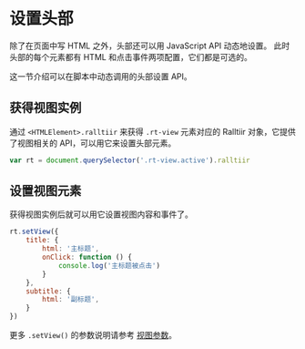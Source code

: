 # 设置头部

除了在页面中写 HTML 之外，头部还可以用 JavaScript API 动态地设置。
此时头部的每个元素都有 HTML 和点击事件两项配置，它们都是可选的。

这一节介绍可以在脚本中动态调用的头部设置 API。

## 获得视图实例

通过 `<HTMLElement>.ralltiir` 来获得 `.rt-view` 元素对应的 Ralltiir 对象，它提供了视图相关的 API，可以用它来设置头部元素。

```javascript
var rt = document.querySelector('.rt-view.active').ralltiir
```

## 设置视图元素

获得视图实例后就可以用它设置视图内容和事件了。

```javascript
rt.setView({
    title: {
        html: '主标题',
        onClick: function () {
            console.log('主标题被点击')
        }
    },
    subtitle: {
        html: '副标题',
    }
})
```

更多 `.setView()` 的参数说明请参考 [视图参数](/get-started/view-options.md)。
